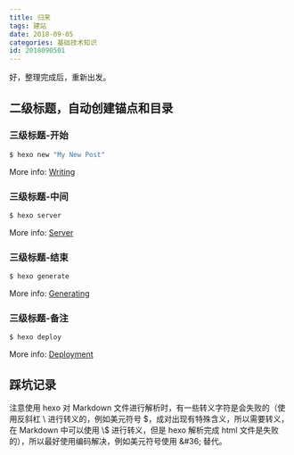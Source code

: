 ```yaml
---
title: 归来
tags: 建站
date: 2018-09-05
categories: 基础技术知识
id: 2018090501
---
```


好，整理完成后，重新出发。

<!-- more -->

## 二级标题，自动创建锚点和目录

### 三级标题-开始

``` bash
$ hexo new "My New Post"
```

More info: [Writing](https://hexo.io/docs/writing.html)

### 三级标题-中间

``` bash
$ hexo server
```

More info: [Server](https://hexo.io/docs/server.html)

### 三级标题-结束

``` bash
$ hexo generate
```

More info: [Generating](https://hexo.io/docs/generating.html)

### 三级标题-备注

``` bash
$ hexo deploy
```

More info: [Deployment](https://hexo.io/docs/deployment.html)

## 踩坑记录

注意使用 hexo 对 Markdown 文件进行解析时，有一些转义字符是会失败的（使用反斜杠 \ 进行转义的，例如美元符号 &#36;，成对出现有特殊含义，所以需要转义，在 Markdown 中可以使用 \\$ 进行转义，但是 hexo 解析完成 html 文件是失败的），所以最好使用编码解决，例如美元符号使用 &\#36; 替代。